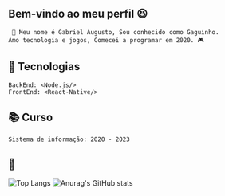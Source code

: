 ## Bem-vindo ao meu perfil 😆 

     📣 Meu nome é Gabriel Augusto, Sou conhecido como Gaguinho.  
    Amo tecnologia e jogos, Comecei a programar em 2020. 🎮 



## 🚀 Tecnologias
    BackEnd: <Node.js/>
    FrontEnd: <React-Native/>
   
## 📚 Curso
    Sistema de informação: 2020 - 2023
    
## 🧐
![Top Langs](https://github-readme-stats.vercel.app/api/top-langs/?username=gabrielapl&layout=compact)
![Anurag's GitHub stats](https://github-readme-stats.vercel.app/api?username=gabrielapl&show_icons=true&theme=radical)
